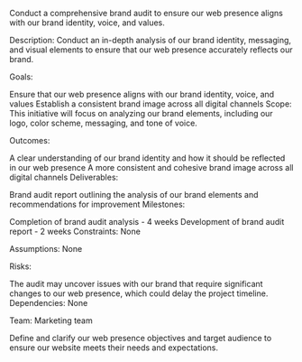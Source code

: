Conduct a comprehensive brand audit to ensure our web presence aligns with our brand identity, voice, and values.

Description: Conduct an in-depth analysis of our brand identity, messaging, and visual elements to ensure that our web presence accurately reflects our brand.

Goals:

Ensure that our web presence aligns with our brand identity, voice, and values
Establish a consistent brand image across all digital channels
Scope: This initiative will focus on analyzing our brand elements, including our logo, color scheme, messaging, and tone of voice.

Outcomes:

A clear understanding of our brand identity and how it should be reflected in our web presence
A more consistent and cohesive brand image across all digital channels
Deliverables:

Brand audit report outlining the analysis of our brand elements and recommendations for improvement
Milestones:

Completion of brand audit analysis - 4 weeks
Development of brand audit report - 2 weeks
Constraints: None

Assumptions: None

Risks:

The audit may uncover issues with our brand that require significant changes to our web presence, which could delay the project timeline.
Dependencies: None

Team: Marketing team

Define and clarify our web presence objectives and target audience to ensure our website meets their needs and expectations.
